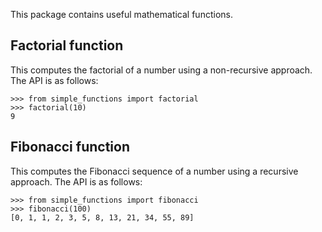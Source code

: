 This package contains useful mathematical functions.

## Factorial function

This computes the factorial of a number using a non-recursive approach.
The API is as follows:
 
    >>> from simple_functions import factorial
    >>> factorial(10)
    9

## Fibonacci function

This computes the Fibonacci sequence of a number using a recursive approach.
The API is as follows:

    >>> from simple_functions import fibonacci
    >>> fibonacci(100)
    [0, 1, 1, 2, 3, 5, 8, 13, 21, 34, 55, 89]

